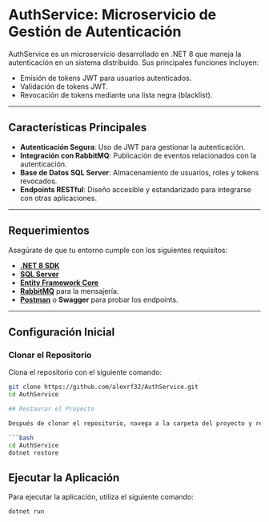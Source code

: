 # AuthService: Microservicio de Gestión de Autenticación

AuthService es un microservicio desarrollado en .NET 8 que maneja la autenticación en un sistema distribuido. Sus principales funciones incluyen:

- Emisión de tokens JWT para usuarios autenticados.
- Validación de tokens JWT.
- Revocación de tokens mediante una lista negra (blacklist).

---

## Características Principales

- **Autenticación Segura**: Uso de JWT para gestionar la autenticación.
- **Integración con RabbitMQ**: Publicación de eventos relacionados con la autenticación.
- **Base de Datos SQL Server**: Almacenamiento de usuarios, roles y tokens revocados.
- **Endpoints RESTful**: Diseño accesible y estandarizado para integrarse con otras aplicaciones.

---

## Requerimientos

Asegúrate de que tu entorno cumple con los siguientes requisitos:

- **[.NET 8 SDK](https://dotnet.microsoft.com/en-us/download/dotnet/8.0)** 
- **[SQL Server](https://www.microsoft.com/sql-server/)** 
- **[Entity Framework Core](https://learn.microsoft.com/en-us/ef/core/)** 
- **[RabbitMQ](https://www.rabbitmq.com/)** para la mensajería.
- **[Postman](https://www.postman.com/downloads/)** o **Swagger** para probar los endpoints.

---

## Configuración Inicial

### Clonar el Repositorio

Clona el repositorio con el siguiente comando:

```bash
git clone https://github.com/alexrf32/AuthService.git
cd AuthService

## Restaurar el Proyecto

Después de clonar el repositorio, navega a la carpeta del proyecto y restaura los paquetes de NuGet:

```bash
cd AuthService
dotnet restore
```

## Ejecutar la Aplicación

Para ejecutar la aplicación, utiliza el siguiente comando:

```bash
dotnet run
```